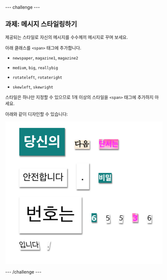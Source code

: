 \--- challenge \---

## 과제: 메시지 스타일링하기

제공되는 스타일로 자신의 메시지를 수수께끼 메시지로 꾸며 보세요.

아래 클래스를 `<span>` 태그에 추가합니다.

+ `newspaper`, `magazine1`, `magazine2`

+ `medium`, `big`, `reallybig`

+ `rotateleft`, `rotateright`

+ `skewleft`, `skewright`

스타일은 하나만 지정할 수 있으므로 1개 이상의 스타일을 `<span>` 태그에 추가하지 마세요.

아래와 같이 디자인할 수 있습니다:

![스크린샷](images/letter-challenge1.png)

\--- /challenge \---